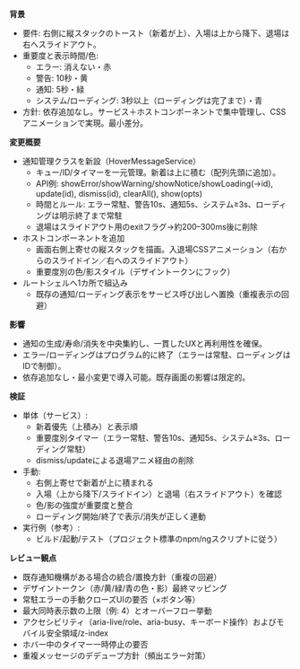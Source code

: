 **背景**
- 要件: 右側に縦スタックのトースト（新着が上）、入場は上から降下、退場は右へスライドアウト。
- 重要度と表示時間/色:
  - エラー: 消えない・赤
  - 警告: 10秒・黄
  - 通知: 5秒・緑
  - システム/ローディング: 3秒以上（ローディングは完了まで）・青
- 方針: 依存追加なし。サービス＋ホストコンポーネントで集中管理し、CSSアニメーションで実現。最小差分。

**変更概要**
- 通知管理クラスを新設（HoverMessageService）
  - キュー/ID/タイマーを一元管理。新着は上に積む（配列先頭に追加）。
  - API例: showError/showWarning/showNotice/showLoading(→id), update(id), dismiss(id), clearAll(), show(opts)
  - 時間とルール: エラー常駐、警告10s、通知5s、システム≥3s、ローディングは明示終了まで常駐
  - 退場はスライドアウト用のexitフラグ→約200–300ms後に削除
- ホストコンポーネントを追加
  - 画面右側上寄せの縦スタックを描画。入退場CSSアニメーション（右からのスライドイン／右へのスライドアウト）
  - 重要度別の色/影スタイル（デザイントークンにフック）
- ルートシェルへ1カ所で組込み
  - 既存の通知/ローディング表示をサービス呼び出しへ置換（重複表示の回避）

**影響**
- 通知の生成/寿命/消失を中央集約し、一貫したUXと再利用性を確保。
- エラー/ローディングはプログラム的に終了（エラーは常駐、ローディングはIDで制御）。
- 依存追加なし・最小変更で導入可能。既存画面の影響は限定的。

**検証**
- 単体（サービス）:
  - 新着優先（上積み）と表示順
  - 重要度別タイマー（エラー常駐、警告10s、通知5s、システム≥3s、ローディング常駐）
  - dismiss/updateによる退場アニメ経由の削除
- 手動:
  - 右側上寄せで新着が上に積まれる
  - 入場（上から降下/スライドイン）と退場（右スライドアウト）を確認
  - 色/影の強度が重要度と整合
  - ローディング開始/終了で表示/消失が正しく連動
- 実行例（参考）:
  - ビルド/起動/テスト（プロジェクト標準のnpm/ngスクリプトに従う）

**レビュー観点**
- 既存通知機構がある場合の統合/置換方針（重複の回避）
- デザイントークン（赤/黄/緑/青の色・影）最終マッピング
- 常駐エラーの手動クローズUIの要否（×ボタン等）
- 最大同時表示数の上限（例: 4）とオーバーフロー挙動
- アクセシビリティ（aria-live/role、aria-busy、キーボード操作）およびモバイル安全領域/z-index
- ホバー中のタイマー一時停止の要否
- 重複メッセージのデデュープ方針（頻出エラー対策）
